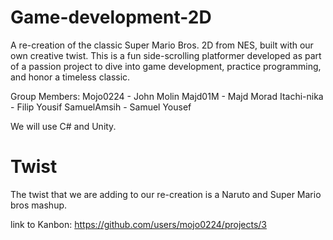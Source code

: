 # Game-development-2D


A re-creation of the classic Super Mario Bros. 2D from NES, built with our own creative twist. This is a fun side-scrolling platformer developed as part of a passion project to dive into game development, practice programming, and honor a timeless classic.

Group Members:
Mojo0224    - John Molin
Majd01M     - Majd Morad
Itachi-nika - Filip Yousif
SamuelAmsih - Samuel Yousef


We will use C# and Unity.

# Twist 

The twist that we are adding to our re-creation is a Naruto and Super Mario bros mashup. 


link to Kanbon:
https://github.com/users/mojo0224/projects/3 

